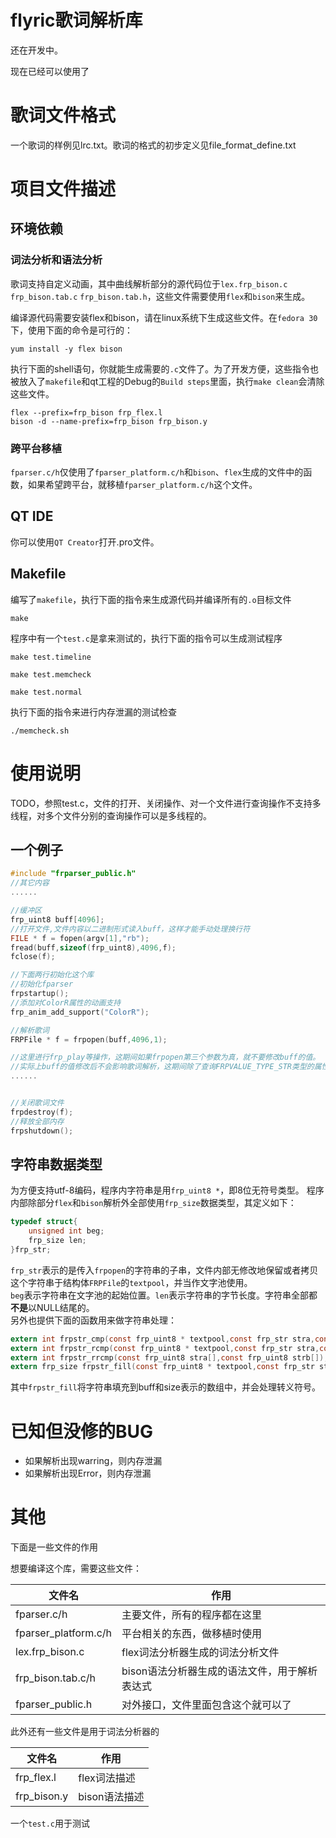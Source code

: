 # flyric歌词解析库

还在开发中。

现在已经可以使用了

# 歌词文件格式
一个歌词的样例见lrc.txt。歌词的格式的初步定义见file_format_define.txt

# 项目文件描述
## 环境依赖
### 词法分析和语法分析
歌词支持自定义动画，其中曲线解析部分的源代码位于`lex.frp_bison.c` `frp_bison.tab.c` `frp_bison.tab.h`，这些文件需要使用`flex`和`bison`来生成。

编译源代码需要安装flex和bison，请在linux系统下生成这些文件。在`fedora 30`下，使用下面的命令是可行的：
```
yum install -y flex bison
```
执行下面的shell语句，你就能生成需要的`.c`文件了。为了开发方便，这些指令也被放入了`makefile`和qt工程的Debug的`Build steps`里面，执行`make clean`会清除这些文件。
```
flex --prefix=frp_bison frp_flex.l
bison -d --name-prefix=frp_bison frp_bison.y
```
### 跨平台移植
`fparser.c/h`仅使用了`fparser_platform.c/h`和`bison`、`flex`生成的文件中的函数，如果希望跨平台，就移植`fparser_platform.c/h`这个文件。

## QT IDE
你可以使用`QT Creator`打开.pro文件。
## Makefile
编写了`makefile`，执行下面的指令来生成源代码并编译所有的`.o`目标文件
```
make
```
程序中有一个`test.c`是拿来测试的，执行下面的指令可以生成测试程序
```
make test.timeline
```
```
make test.memcheck
```
```
make test.normal
```
执行下面的指令来进行内存泄漏的测试检查
```
./memcheck.sh
```

# 使用说明
TODO，参照test.c，文件的打开、关闭操作、对一个文件进行查询操作不支持多线程，对多个文件分别的查询操作可以是多线程的。
## 一个例子
```c
#include "frparser_public.h"
//其它内容
......

//缓冲区
frp_uint8 buff[4096];
//打开文件,文件内容以二进制形式读入buff，这样才能手动处理换行符
FILE * f = fopen(argv[1],"rb");
fread(buff,sizeof(frp_uint8),4096,f);
fclose(f);

//下面两行初始化这个库
//初始化fparser
frpstartup();
//添加对ColorR属性的动画支持
frp_anim_add_support("ColorR");

//解析歌词
FRPFile * f = frpopen(buff,4096,1);

//这里进行frp_play等操作，这期间如果frpopen第三个参数为真，就不要修改buff的值。
//实际上buff的值修改后不会影响歌词解析，这期间除了查询FRPVALUE_TYPE_STR类型的属性的具体值以外是不会去访问buff的。
......


//关闭歌词文件
frpdestroy(f);
//释放全部内存
frpshutdown();
```

## 字符串数据类型
为方便支持utf-8编码，程序内字符串是用`frp_uint8 *`，即8位无符号类型。
程序内部除部分`flex`和`bison`解析外全部使用`frp_size`数据类型，其定义如下：
```c
typedef struct{
    unsigned int beg;
    frp_size len;
}frp_str;
```
`frp_str`表示的是传入`frpopen`的字符串的子串，文件内部无修改地保留或者拷贝这个字符串于结构体`FRPFile`的`textpool`，并当作文字池使用。  
`beg`表示字符串在文字池的起始位置。`len`表示字符串的字节长度。字符串全部都**不是**以NULL结尾的。  
另外也提供下面的函数用来做字符串处理：
```c
extern int frpstr_cmp(const frp_uint8 * textpool,const frp_str stra,const frp_str strb);
extern int frpstr_rcmp(const frp_uint8 * textpool,const frp_str stra,const frp_uint8 strb[]);
extern int frpstr_rrcmp(const frp_uint8 stra[],const frp_uint8 strb[]);
extern frp_size frpstr_fill(const frp_uint8 * textpool,const frp_str str,frp_uint8 buff[],frp_size size);
```
其中`frpstr_fill`将字符串填充到buff和size表示的数组中，并会处理转义符号。

# 已知但没修的BUG
- 如果解析出现warring，则内存泄漏
- 如果解析出现Error，则内存泄漏
# 其他
下面是一些文件的作用

想要编译这个库，需要这些文件：

文件名|作用
------|------
fparser.c/h|主要文件，所有的程序都在这里
fparser_platform.c/h|平台相关的东西，做移植时使用
lex.frp_bison.c|flex词法分析器生成的词法分析文件
frp_bison.tab.c/h|bison语法分析器生成的语法文件，用于解析表达式
fparser_public.h|对外接口，文件里面包含这个就可以了

此外还有一些文件是用于词法分析器的

文件名|作用
---|---
frp_flex.l|flex词法描述
frp_bison.y|bison语法描述

一个`test.c`用于测试